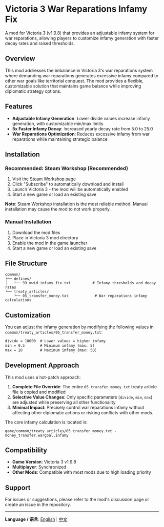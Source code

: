 # Victoria 3 War Reparations Infamy Fix

A mod for Victoria 3 (v1.9.8) that provides an adjustable infamy system for war reparations, allowing players to customize infamy generation with faster decay rates and raised thresholds.

## Overview

This mod addresses the imbalance in Victoria 3's war reparations system where demanding war reparations generates excessive infamy compared to other war goals like territorial conquest. The mod provides a flexible, customizable solution that maintains game balance while improving diplomatic strategy options.

## Features

- **Adjustable Infamy Generation**: Lower divide values increase infamy generation, with customizable min/max limits
- **5x Faster Infamy Decay**: Increased yearly decay rate from 5.0 to 25.0
- **War Reparations Optimization**: Reduces excessive infamy from war reparations while maintaining strategic balance

## Installation

### Recommended: Steam Workshop (Recommended)

1. Visit the [Steam Workshop page](https://steamcommunity.com/sharedfiles/filedetails/?id=3567979652)
2. Click "Subscribe" to automatically download and install
3. Launch Victoria 3 - the mod will be automatically enabled
4. Start a new game or load an existing save

**Note**: Steam Workshop installation is the most reliable method. Manual installation may cause the mod to not work properly.

### Manual Installation

1. Download the mod files
2. Place in Victoria 3 mod directory
3. Enable the mod in the game launcher
4. Start a new game or load an existing save

## File Structure

```
common/
├── defines/
│   └── 99_mwid_infamy_fix.txt          # Infamy thresholds and decay rates
└── treaty_articles/
    └── 05_transfer_money.txt            # War reparations infamy calculations
```

## Customization

You can adjust the infamy generation by modifying the following values in `common/treaty_articles/05_transfer_money.txt`:

```txt
divide = 10000  # Lower values = higher infamy
min = 0.5       # Minimum infamy (max: 5)
max = 20        # Maximum infamy (max: 50)
```

## Development Approach

This mod uses a hot-patch approach:

1. **Complete File Override**: The entire `05_transfer_money.txt` treaty article file is copied and modified
2. **Selective Value Changes**: Only specific parameters (`divide`, `min`, `max`) are adjusted while preserving all other functionality
3. **Minimal Impact**: Precisely control war reparations infamy without affecting other diplomatic actions or risking conflicts with other mods.

The core infamy calculation is located in:
```
game/common/treaty_articles/05_transfer_money.txt - money_transfer.wargoal.infamy
```

## Compatibility

- **Game Version**: Victoria 3 v1.9.8
- **Multiplayer**: Synchronized
- **Other Mods**: Compatible with most mods due to high loading priority

## Support

For issues or suggestions, please refer to the mod's discussion page or create an issue in the repository.

---

**Language / 语言**: [English](README.md) | [中文](README.zh.md)